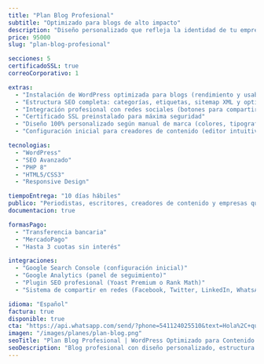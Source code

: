 ```yaml
---
title: "Plan Blog Profesional"
subtitle: "Optimizado para blogs de alto impacto"
description: "Diseño personalizado que refleja la identidad de tu empresa con herramientas avanzadas de SEO para maximizar tu alcance."
price: 95000
slug: "plan-blog-profesional"

secciones: 5
certificadoSSL: true
correoCorporativo: 1

extras:
  - "Instalación de WordPress optimizada para blogs (rendimiento y usabilidad)"
  - "Estructura SEO completa: categorías, etiquetas, sitemap XML y optimización técnica"
  - "Integración profesional con redes sociales (botones para compartir + previews personalizados)"
  - "Certificado SSL preinstalado para máxima seguridad"
  - "Diseño 100% personalizado según manual de marca (colores, tipografía, identidad visual)"
  - "Configuración inicial para creadores de contenido (editor intuitivo, gestión multimedia)"

tecnologias:
  - "WordPress"
  - "SEO Avanzado"
  - "PHP 8"
  - "HTML5/CSS3"
  - "Responsive Design"

tiempoEntrega: "10 días hábiles"
publico: "Periodistas, escritores, creadores de contenido y empresas que priorizan el posicionamiento orgánico"
documentacion: true

formasPago:
  - "Transferencia bancaria"
  - "MercadoPago"
  - "Hasta 3 cuotas sin interés"

integraciones:
  - "Google Search Console (configuración inicial)"
  - "Google Analytics (panel de seguimiento)"
  - "Plugin SEO profesional (Yoast Premium o Rank Math)"
  - "Sistema de compartir en redes (Facebook, Twitter, LinkedIn, WhatsApp)"

idioma: "Español"
factura: true
disponible: true
cta: "https://api.whatsapp.com/send/?phone=541124025510&text=Hola%2C+quiero+consultar+por+el+servicio+de+Plan+Blog+Profesional&type=phone_number&app_absent=0"
imagen: "/images/planes/plan-blog.png"
seoTitle: "Plan Blog Profesional | WordPress Optimizado para Contenido - Pixelar Studio"
seoDescription: "Blog profesional con diseño personalizado, estructura SEO completa, integración con redes sociales y herramientas avanzadas para posicionar tu contenido en buscadores. Ideal para creadores."
---
```

